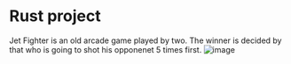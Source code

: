 # Rust project

Jet Fighter is an old arcade game played by two. The winner is decided by that who is going to shot his opponenet 5 times first.
![image](https://user-images.githubusercontent.com/77447043/154798081-fdb7ec55-4c25-4cc1-9ebc-abd81b1e7ab5.png)
